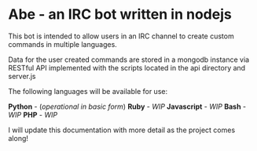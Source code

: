 Abe - an IRC bot written in nodejs
==================================

This bot is intended to allow users in an IRC channel to create custom commands in multiple languages.

Data for the user created commands are stored in a mongodb instance via RESTful API implemented with the scripts located in the api directory and server.js

The following languages will be available for use:

**Python** - (*operational in basic form*)
**Ruby** - *WIP*
**Javascript** - *WIP*
**Bash** - *WIP*
**PHP** - *WIP*

I will update this documentation with more detail as the project comes along!
